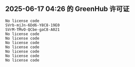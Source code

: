 ## 2025-06-17 04:26 的 GreenHub 许可证
```
No license code
SVrb-mjJn-6Dd6-Y8C8-19E0
SVrM-TMvO-QCbe-gaC8-A021
No license code
No license code
No license code
No license code
No license code
No license code
No license code
```
